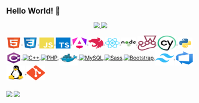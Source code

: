 ## Hello World! 👋

<div align="center">
  <a href="https://github.com/MatheusBibiano">
  <img height="180em" src="https://github-readme-stats.vercel.app/api?username=MatheusBibiano&show_icons=true&theme=tokyonight&include_all_commits=true&count_private=true"/>
  <img height="180em" src="https://github-readme-stats.vercel.app/api/top-langs/?username=MatheusBibiano&layout=compact&langs_count=7&theme=tokyonight"/>
</div>
<div style="display: inline_block"><br>
  <img align="center" alt="HTML" height="30" width="40" src="https://raw.githubusercontent.com/devicons/devicon/master/icons/html5/html5-original.svg">
  <img align="center" alt="CSS" height="30" width="40" src="https://raw.githubusercontent.com/devicons/devicon/master/icons/css3/css3-original.svg">
  <img align="center" alt="Js" height="30" width="40" src="https://raw.githubusercontent.com/devicons/devicon/master/icons/javascript/javascript-plain.svg">
  <img align="center" alt="Ts" height="30" width="40" src="https://raw.githubusercontent.com/devicons/devicon/master/icons/typescript/typescript-plain.svg">
  <img align="center" alt="Angular" height="30" width="40" src="https://github.com/devicons/devicon/blob/v2.16.0/icons/angular/angular-original.svg">
  <img align="center" alt="NestJS" height="30" width="40" src="https://github.com/devicons/devicon/blob/v2.16.0/icons/nestjs/nestjs-original.svg">
  <img align="center" alt="React" height="30" width="40" src="https://raw.githubusercontent.com/devicons/devicon/master/icons/react/react-original.svg">
  <img align="center" alt="Node.js" height="30" width="40" src="https://github.com/devicons/devicon/blob/v2.16.0/icons/nodejs/nodejs-original-wordmark.svg">
  <img align="center" alt="Jest" height="40" width="50" src="https://github.com/devicons/devicon/blob/v2.16.0/icons/jest/jest-plain.svg">
  <img align="center" alt="Cypress" height="40" width="50" src="https://github.com/devicons/devicon/blob/v2.16.0/icons/cypressio/cypressio-original.svg">
  <img align="center" alt="Python" height="30" width="40" src="https://raw.githubusercontent.com/devicons/devicon/master/icons/python/python-original.svg">
  <img align="center" alt="Csharp" height="30" width="40" src="https://raw.githubusercontent.com/devicons/devicon/master/icons/csharp/csharp-original.svg">
  <img align="center" alt="C++" height="30" width="40" src="https://cdn.jsdelivr.net/gh/devicons/devicon/icons/cplusplus/cplusplus-original.svg">
  <img align="center" alt="PHP" height="40" width="50" src="https://cdn.jsdelivr.net/gh/devicons/devicon/icons/php/php-original.svg">
  <img align="center" alt="Docker" height="40" width="50" src="https://github.com/devicons/devicon/blob/v2.16.0/icons/docker/docker-original.svg">
  <img align="center" alt="MySQL" height="30" width="40" src="https://cdn.jsdelivr.net/gh/devicons/devicon/icons/mysql/mysql-original.svg">
  <img align="center" alt="Sass" height="40" width="50" src="https://cdn.jsdelivr.net/gh/devicons/devicon/icons/sass/sass-original.svg">
  <img align="center" alt="Bootstrap" height="30" width="40" src="https://cdn.jsdelivr.net/gh/devicons/devicon/icons/bootstrap/bootstrap-original.svg">
  <img align="center" alt="Tailwindcss" height="40" width="50" src="https://github.com/devicons/devicon/blob/v2.16.0/icons/tailwindcss/tailwindcss-original.svg">
  <img align="center" alt="Azure DevOps" height="40" width="50" src="https://github.com/devicons/devicon/blob/v2.16.0/icons/azuredevops/azuredevops-original.svg">
  <img align="center" alt="Linux" height="40" width="50" src="https://github.com/devicons/devicon/blob/v2.16.0/icons/linux/linux-original.svg">
  <img align="center" alt="Git" height="40" width="50" src="https://github.com/devicons/devicon/blob/v2.16.0/icons/git/git-original.svg">
</div>
  
  ##
 
<div> 
  <a href="https://www.linkedin.com/in/matheus-bibiano-alves" target="_blank"><img src="https://img.shields.io/badge/-LinkedIn-%230077B5?style=for-the-badge&logo=linkedin&logoColor=white" target="_blank"></a>
  <a href = "mailto:contateme.matheusbibiano@gmail.com"><img src="https://img.shields.io/badge/-Gmail-%23333?style=for-the-badge&logo=gmail&logoColor=white" target="_blank"></a>
</div>
